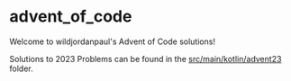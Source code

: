 # advent_of_code

Welcome to wildjordanpaul's Advent of Code solutions!

Solutions to 2023 Problems can be found in the [src/main/kotlin/advent23](src/main/kotlin/advent23) folder.



